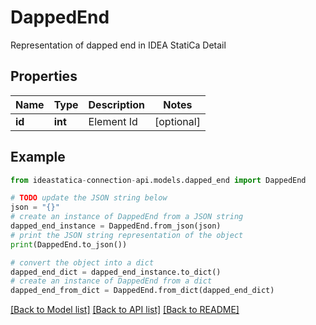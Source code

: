 # DappedEnd

Representation of dapped end in IDEA StatiCa Detail

## Properties

Name | Type | Description | Notes
------------ | ------------- | ------------- | -------------
**id** | **int** | Element Id | [optional] 

## Example

```python
from ideastatica-connection-api.models.dapped_end import DappedEnd

# TODO update the JSON string below
json = "{}"
# create an instance of DappedEnd from a JSON string
dapped_end_instance = DappedEnd.from_json(json)
# print the JSON string representation of the object
print(DappedEnd.to_json())

# convert the object into a dict
dapped_end_dict = dapped_end_instance.to_dict()
# create an instance of DappedEnd from a dict
dapped_end_from_dict = DappedEnd.from_dict(dapped_end_dict)
```
[[Back to Model list]](../README.md#documentation-for-models) [[Back to API list]](../README.md#documentation-for-api-endpoints) [[Back to README]](../README.md)


